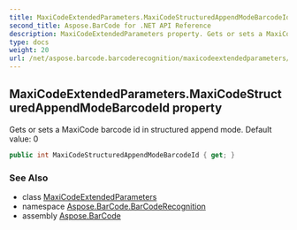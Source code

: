 ```yaml
---
title: MaxiCodeExtendedParameters.MaxiCodeStructuredAppendModeBarcodeId
second_title: Aspose.BarCode for .NET API Reference
description: MaxiCodeExtendedParameters property. Gets or sets a MaxiCode barcode id in structured append mode. Default value 0
type: docs
weight: 20
url: /net/aspose.barcode.barcoderecognition/maxicodeextendedparameters/maxicodestructuredappendmodebarcodeid/
---
```

## MaxiCodeExtendedParameters.MaxiCodeStructuredAppendModeBarcodeId property

Gets or sets a MaxiCode barcode id in structured append mode. Default value: 0

```csharp
public int MaxiCodeStructuredAppendModeBarcodeId { get; }
```

### See Also

* class [MaxiCodeExtendedParameters](../)
* namespace [Aspose.BarCode.BarCodeRecognition](../../../aspose.barcode.barcoderecognition/)
* assembly [Aspose.BarCode](../../../)


